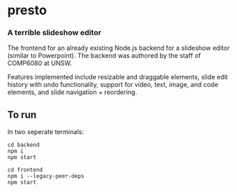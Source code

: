 # presto
### A terrible slideshow editor

The frontend for an already existing Node.js backend for a slideshow editor (similar to Powerpoint). The backend was authored by the staff of COMP6080 at UNSW.

Features implemented include resizable and draggable elements, slide edit history with undo functionality, support for video, text, image, and code elements, and slide navigation + reordering.

## To run
In two seperate terminals:
```
cd backend
npm i
npm start
```
```
cd frontend
npm i --legacy-peer-deps
npm start
```
